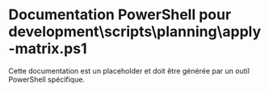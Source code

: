 # Documentation PowerShell pour development\scripts\planning\apply-matrix.ps1

Cette documentation est un placeholder et doit être générée par un outil PowerShell spécifique.
